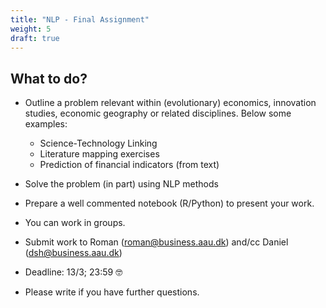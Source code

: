 ```yaml
---
title: "NLP - Final Assignment"
weight: 5
draft: true
---
```


## What to do?

* Outline a problem relevant within (evolutionary) economics, innovation studies, economic geography or related disciplines. Below some examples:
    * Science-Technology Linking
    * Literature mapping exercises
    * Prediction of financial indicators (from text)

* Solve the problem (in part) using NLP methods
* Prepare a well commented notebook (R/Python) to present your work.
* You can work in groups.
* Submit work to Roman (roman@business.aau.dk) and/cc Daniel (dsh@business.aau.dk)
* Deadline: 13/3; 23:59 🤓

* Please write if you have further questions.

<!---
* [MS teams](https://teams.microsoft.com/l/team/19%3aes8QqsIg7aWqs5H8FiDjIbBvR2TD1Ij0h5WMqrj4q7w1%40thread.tacv2/conversations?groupId=27e87519-6680-4c87-9727-cd9670110071&tenantId=f5dbba49-ce06-496f-ac3e-0cf14361d934)
--->

